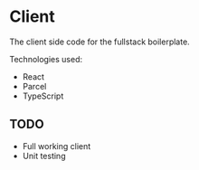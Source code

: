 # Client

The client side code for the fullstack boilerplate.

Technologies used:
- React
- Parcel
- TypeScript

## TODO

- Full working client
- Unit testing
